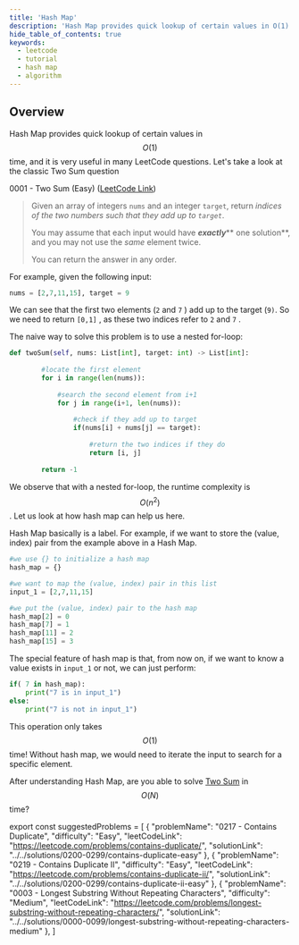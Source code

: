 ```yaml
---
title: 'Hash Map'
description: 'Hash Map provides quick lookup of certain values in O(1) time.'
hide_table_of_contents: true
keywords:
  - leetcode
  - tutorial
  - hash map
  - algorithm
---
```


<TutorialAuthors names="@heiheihang"/>

## Overview

Hash Map provides quick lookup of certain values in $$O(1)$$ time, and it is very useful in many LeetCode questions. Let's take a look at the classic Two Sum question

0001 - Two Sum (Easy) ([LeetCode Link](https://leetcode.com/problems/two-sum/))

> Given an array of integers `nums` and an integer `target`, return _indices of the two numbers such that they add up to `target`_.
>
> You may assume that each input would have _**exactly**_** one solution**, and you may not use the _same_ element twice.
>
> You can return the answer in any order.

For example, given the following input:

```python
nums = [2,7,11,15], target = 9
```

We can see that the first two elements (`2` and `7` ) add up to the target (`9)`. So we need to return `[0,1]` , as these two indices refer to `2` and `7` .

The naive way to solve this problem is to use a nested for-loop:

```python
def twoSum(self, nums: List[int], target: int) -> List[int]:
        
        #locate the first element
        for i in range(len(nums)):
            
            #search the second element from i+1
            for j in range(i+1, len(nums)):
                
                #check if they add up to target
                if(nums[i] + nums[j] == target):
                    
                    #return the two indices if they do
                    return [i, j]
                
        return -1
```

We observe that with a nested for-loop, the runtime complexity is $$O(n^2)$$. Let us look at how hash map can help us here.

Hash Map basically is a label. For example, if we want to store the (value, index) pair from the example above in a Hash Map.

```python
#we use {} to initialize a hash map
hash_map = {}

#we want to map the (value, index) pair in this list
input_1 = [2,7,11,15]

#we put the (value, index) pair to the hash map
hash_map[2] = 0 
hash_map[7] = 1
hash_map[11] = 2
hash_map[15] = 3
```

The special feature of hash map is that, from now on, if we want to know a value exists in `input_1` or not, we can just perform:

```python
if( 7 in hash_map):
    print("7 is in input_1")
else:
    print("7 is not in input_1")
```

This operation only takes $$O(1)$$ time! Without hash map, we would need to iterate the input to search for a specific element.

After understanding Hash Map, are you able to solve [Two Sum](../../solutions/0000-0099/two-sum) in $$O(N)$$ time?

export const suggestedProblems = [
  {
    "problemName": "0217 - Contains Duplicate",
    "difficulty": "Easy",
    "leetCodeLink": "https://leetcode.com/problems/contains-duplicate/",
    "solutionLink": "../../solutions/0200-0299/contains-duplicate-easy"
  },
  {
    "problemName": "0219 - Contains Duplicate II",
    "difficulty": "Easy",
    "leetCodeLink": "https://leetcode.com/problems/contains-duplicate-ii/",
    "solutionLink": "../../solutions/0200-0299/contains-duplicate-ii-easy"
  },
  {
    "problemName": "0003 - Longest Substring Without Repeating Characters",
    "difficulty": "Medium",
    "leetCodeLink": "https://leetcode.com/problems/longest-substring-without-repeating-characters/",
    "solutionLink": "../../solutions/0000-0099/longest-substring-without-repeating-characters-medium"
  },
]

<Table title="Suggested Problems" data={suggestedProblems} />